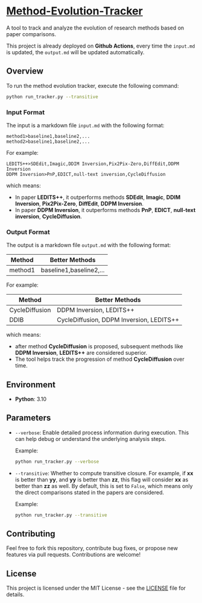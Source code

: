 # [Method-Evolution-Tracker](https://github.com/tian-2024/Method-Evolution-Tracker)

A tool to track and analyze the evolution of research methods based on paper comparisons.

This project is already deployed on **Github Actions**, every time the `input.md` is updated, the `output.md` will be updated automatically.

## Overview

To run the method evolution tracker, execute the following command:

```bash
python run_tracker.py --transitive
```

### Input Format

The input is a markdown file `input.md` with the following format:
```
method1>baseline1,baseline2,...
method2>baseline1,baseline2,...
```
For example:
```
LEDITS++>SDEdit,Imagic,DDIM Inversion,Pix2Pix-Zero,DiffEdit,DDPM Inversion
DDPM Inversion>PnP,EDICT,null-text inversion,CycleDiffusion
```

which means:

- In paper **LEDITS++**, it outperforms methods **SDEdit**, **Imagic**, **DDIM Inversion**, **Pix2Pix-Zero**, **DiffEdit**, **DDPM Inversion**.
- In paper **DDPM Inversion**, it outperforms methods **PnP**, **EDICT**, **null-text inversion**, **CycleDiffusion**.

### Output Format

The output is a markdown file `output.md` with the following format:

| Method  | Better Methods          |
| ------- | ----------------------- |
| method1 | baseline1,baseline2,... |


For example:

| Method         | Better Methods                           |
| -------------- | ---------------------------------------- |
| CycleDiffusion | DDPM Inversion, LEDITS++                 |
| DDIB           | CycleDiffusion, DDPM Inversion, LEDITS++ |


which means:
- after method **CycleDiffusion** is proposed, subsequent methods like **DDPM Inversion**, **LEDITS++** are considered superior. 
- The tool helps track the progression of method **CycleDiffusion** over time.


## Environment

- **Python**: 3.10

## Parameters

- `--verbose`: Enable detailed process information during execution. This can help debug or understand the underlying analysis steps.
  
  Example:
  ```bash
  python run_tracker.py --verbose
  ```

- `--transitive`: Whether to compute transitive closure. For example, if **xx** is better than **yy**, and **yy** is better than **zz**, this flag will consider **xx** as better than **zz** as well. By default, this is set to `False`, which means only the direct comparisons stated in the papers are considered.
  
  Example:
  ```bash
  python run_tracker.py --transitive
  ```


## Contributing

Feel free to fork this repository, contribute bug fixes, or propose new features via pull requests. Contributions are welcome!

## License

This project is licensed under the MIT License - see the [LICENSE](LICENSE) file for details.